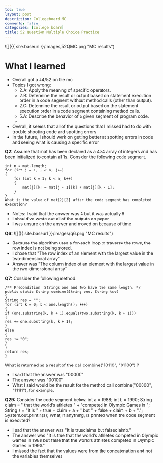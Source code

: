 ```yaml
---
toc: true
layout: post
description: Collegeboard MC
comments: false
categories: [college board]
title: 52 Question Multiple Choice Practice
---
```

![]({{ site.baseurl }}/images/52QMC.png "MC results")

# What I learned
- Overall got a 44/52 on the mc
- Topics I got wrong:
  - 2.A: Apply the meaning of specific operators.
  - 2.B: Determine the result or output based on statement execution order in a code segment without method calls (other than output).
  - 2.C: Determine the result or output based on the statement execution order in a code segment containing method calls.
  - 5.A: Describe the behavior of a given segment of program code.
  - 
- Overall, it seems that all of the questions that I missed had to do with trouble shooting code and spotting errors
- In the future, I should work on getting better at spotting errors in code and seeing what is causing a specific error

**Q2:** 
Assume that mat has been declared as a 4×4
 array of integers and has been initialized to contain all 1s. Consider the following code segment.
```
int n = mat.length;
for (int j = 1; j < n; j++)
{
    for (int k = 1; k < n; k++)
    {
        mat[j][k] = mat[j - 1][k] + mat[j][k - 1];
    }
}
What is the value of mat[2][2] after the code segment has completed execution?
```
- Notes: I said that the answer was 4 but it was actually 6
- I should've wrote out all of the outputs on paper 
- I was unsure on the answer and moved on because of time

**Q6:**
![]({{ site.baseurl }}/images/q6.png "MC results")
- Because the algorithm uses a for-each loop to traverse the rows, the row index is not being stored.
- I chose that "The row index of an element with the largest value in the two-dimensional array" 
- Answer was "The column index of an element with the largest value in the two-dimensional array"

**Q7:**
Consider the following method.
```
/** Precondition: Strings one and two have the same length. */
public static String combine(String one, String two)
{
String res = "";
for (int k = 0; k < one.length(); k++)
{
if (one.substring(k, k + 1).equals(two.substring(k, k + 1)))
{
res += one.substring(k, k + 1);
}
else
{
res += "0";
}
}
return res;
}
```
What is returned as a result of the call combine("10110", "01100") ?

- I said that the answer was "00000" 
- The answer was "00100"
- What I said would be the result for the method call combine("00000", "11111"), for example.

**Q29:**
Consider the code segment below.
int a = 1988;
int b = 1990;
String claim = " that the world’s athletes " +
"competed in Olympic Games in ";
String s = "It is " + true + claim + a +
" but " + false + claim + b + ".";
System.out.println(s);
What, if anything, is printed when the code segment is executed?

- I sad that the answer was "It is trueclaima but falseclaimb."
- The answer was "It is true that the world’s athletes competed in Olympic Games in 1988 but false that the world’s athletes competed in Olympic Games in 1990."
- I missed the fact that the values were from the concatenation and not the variables themselves